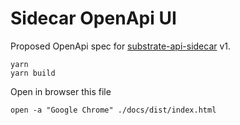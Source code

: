# Sidecar OpenApi UI

Proposed OpenApi spec for [substrate-api-sidecar](https://github.com/paritytech/substrate-api-sidecar) v1.

```
yarn
yarn build
```

Open in browser this file
```
open -a "Google Chrome" ./docs/dist/index.html
```
